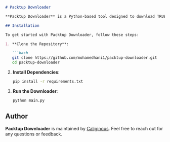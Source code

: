 ```markdown
# Packtup Downloader

**Packtup Downloader** is a Python-based tool designed to download TRUE epub books.

## Installation

To get started with Packtup Downloader, follow these steps:

1. **Clone the Repository**:

   ```bash
   git clone https://github.com/mohamedhani1/packtup-downloader.git
   cd packtup-downloader
   ```

2. **Install Dependencies**:

   ```bash
   pip install -r requirements.txt
   ```

3. **Run the Downloader**:

   ```bash
   python main.py
   ```

## Author

**Packtup Downloader** is maintained by [Caliginous](https://t.me/Caliginous_0). Feel free to reach out for any questions or feedback.
